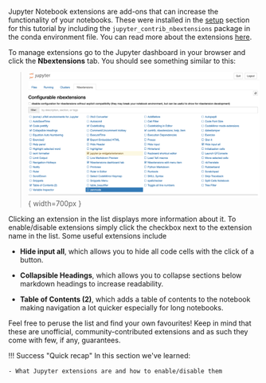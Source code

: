 Jupyter Notebook extensions are add-ons that can increase the functionality of
your notebooks. These were installed in the [setup](pre-course-setup) section for this
tutorial by including the `jupyter_contrib_nbextensions` package in the conda
environment file. You can read more about the extensions
[here](https://jupyter-contrib-nbextensions.readthedocs.io/en/latest/).

To manage extensions go to the Jupyter dashboard in your browser and click the
**Nbextensions** tab. You should see something similar to this:

> ![](images/jupyter_nbextensions.png){ width=700px }

Clicking an extension in the list displays more information about it. To
enable/disable extensions simply click the checkbox next to the extension name
in the list. Some useful extensions include

- **Hide input all**, which allows you to hide all code cells with the click of
  a button.

- **Collapsible Headings**, which allows you to collapse sections below markdown
  headings to increase readability.

- **Table of Contents (2)**, which adds a table of contents to the notebook
  making navigation a lot quicker especially for long notebooks.

Feel free to peruse the list and find your own favourites! Keep in mind that
these are unofficial, community-contributed extensions and as such they come
with few, if any, guarantees.

!!! Success "Quick recap"
    In this section we've learned:

    - What Jupyter extensions are and how to enable/disable them
